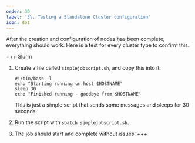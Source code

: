 ```yaml
---
order: 30
label: '3\. Testing a Standalone Cluster configuration'
icon: dot
---
```




After the creation and configuration of nodes has been complete, everything should work. Here is a test for every cluster type to confirm this.

+++ Slurm

1. Create a file called `simplejobscript.sh`, and copy this into it:
    ```
    #!/bin/bash -l
    echo "Starting running on host $HOSTNAME"
    sleep 30
    echo "Finished running - goodbye from $HOSTNAME"
    ```
    This is just a simple script that sends some messages and sleeps for 30 seconds

2. Run the script with `sbatch simplejobscript.sh`.

3. The job should start and complete without issues.
+++